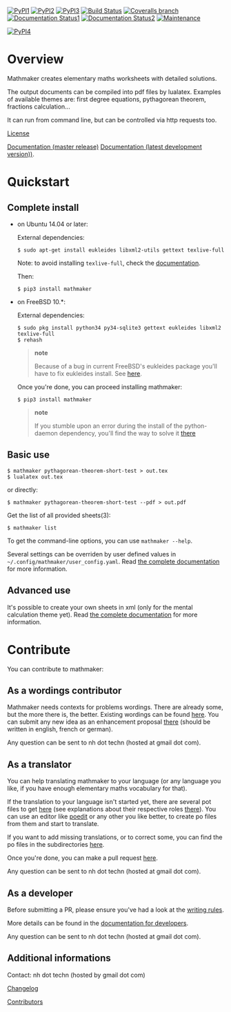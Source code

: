 [![PyPI1](https://img.shields.io/pypi/v/mathmaker.svg?maxAge=2592000)](https://pypi.python.org/pypi/mathmaker)
[![PyPI2](https://img.shields.io/pypi/status/mathmaker.svg?maxAge=2592000)]()
[![PyPI3](https://img.shields.io/pypi/pyversions/mathmaker.svg?maxAge=2592000)]()
[![Build Status](https://travis-ci.org/nicolashainaux/mathmaker.svg?branch=dev)](https://travis-ci.org/nicolashainaux/mathmaker)
[![Coveralls branch](https://img.shields.io/coveralls/nicolashainaux/mathmaker/dev.svg?maxAge=2592000)](https://coveralls.io/github/nicolashainaux/mathmaker)
[![Documentation Status1](https://readthedocs.org/projects/mathmaker/badge/?version=master)](http://mathmaker.readthedocs.io/en/master/)
[![Documentation Status2](https://readthedocs.org/projects/mathmaker/badge/?version=dev)](http://mathmaker.readthedocs.io/en/dev/) [![Maintenance](https://img.shields.io/maintenance/yes/2017.svg?maxAge=2592000)](https://github.com/nicolashainaux/mathmaker/)

[![PyPI4](https://img.shields.io/pypi/l/mathmaker.svg?maxAge=2592000)](https://github.com/nicolashainaux/mathmaker/blob/master/LICENSE)

Overview
========

Mathmaker creates elementary maths worksheets with detailed solutions.

The output documents can be compiled into pdf files by lualatex.
Examples of available themes are: first degree equations, pythagorean
theorem, fractions calculation...

It can run from command line, but can be controlled via http requests
too.

[License](https://github.com/nicolashainaux/mathmaker/blob/master/LICENSE)

[Documentation (master release)](http://mathmaker.readthedocs.io/en/master/index.html)
[Documentation (latest development version))](http://mathmaker.readthedocs.io/en/dev/index.html).

Quickstart
==========

Complete install
----------------

-   on Ubuntu 14.04 or later:

    External dependencies:

        $ sudo apt-get install eukleides libxml2-utils gettext texlive-full

    Note: to avoid installing `texlive-full`, check the  [documentation](http://mathmaker.readthedocs.io/en/master/user_doc.html#install).

    Then:

        $ pip3 install mathmaker

-   on FreeBSD 10.*:

    External dependencies:

        $ sudo pkg install python34 py34-sqlite3 gettext eukleides libxml2 texlive-full
        $ rehash

    > **note**
    >
    > Because of a bug in current FreeBSD's eukleides package you'll have to fix eukleides install. See [here](http://mathmaker.readthedocs.io/en/master/user_doc.html#eukleides-fix).

    Once you're done, you can proceed installing mathmaker:

        $ pip3 install mathmaker

    > **note**
    >
    > If you stumble upon an error during the install of the python-daemon dependency, you'll find the way to solve it [there](http://mathmaker.readthedocs.io/en/master/user_doc.html#python-daemon-error-at-install)

Basic use
---------

    $ mathmaker pythagorean-theorem-short-test > out.tex
    $ lualatex out.tex

or directly:

    $ mathmaker pythagorean-theorem-short-test --pdf > out.pdf

Get the list of all provided sheets(3):

    $ mathmaker list

To get the command-line options, you can use `mathmaker --help`.

Several settings can be overriden by user defined values in
`~/.config/mathmaker/user_config.yaml`. Read [the complete
documentation](http://mathmaker.readthedocs.io/en/master/user_doc.html#user-settings) for more information.

Advanced use
------------

It's possible to create your own sheets in xml (only for the mental
calculation theme yet). Read [the complete
documentation](http://mathmaker.readthedocs.io/en/master/user_doc.html#xml-sheets)
for more information.

Contribute
==========

You can contribute to mathmaker:

As a wordings contributor
-------------------------

Mathmaker needs contexts for problems wordings. There are already some,
but the more there is, the better. Existing wordings can be found
[here](https://github.com/nicolashainaux/mathmaker/tree/dev/mathmaker/data/wordings).
You can submit any new idea as an enhancement proposal
[there](https://github.com/nicolashainaux/mathmaker/issues) (should be
written in english, french or german).

Any question can be sent to nh dot techn (hosted at gmail dot com).

As a translator
---------------

You can help translating mathmaker to your language (or any language you
like, if you have enough elementary maths vocabulary for that).

If the translation to your language isn't started yet, there are several
pot files to get
[here](https://github.com/nicolashainaux/mathmaker/tree/dev/mathmaker/locale)
(see explanations about their respective roles
[there](http://mathmaker.readthedocs.io/en/dev/dev_doc.html#the-real-and-the-fake-translation-files)).
You can use an editor like [poedit](https://poedit.net/) or any other
you like better, to create po files from them and start to translate.

If you want to add missing translations, or to correct some, you can
find the po files in the subdirectories
[here](https://github.com/nicolashainaux/mathmaker/tree/dev/mathmaker/locale).

Once you're done, you can make a pull request
[here](https://github.com/nicolashainaux/mathmaker/pulls).

Any question can be sent to nh dot techn (hosted at gmail dot com).

As a developer
--------------

Before submitting a PR, please ensure you've had a look at the [writing
rules](http://mathmaker.readthedocs.io/en/dev/dev_doc.html#writing-rules).

More details can be found in the [documentation for
developers](http://mathmaker.readthedocs.io/en/dev/dev_index.html).

Any question can be sent to nh dot techn (hosted at gmail dot com).

Additional informations
-----------------------

Contact: nh dot techn (hosted by gmail dot com)

[Changelog](https://github.com/nicolashainaux/mathmaker/blob/master/CHANGELOG.rst)

[Contributors](https://github.com/nicolashainaux/mathmaker/blob/master/CONTRIBUTORS.rst)
